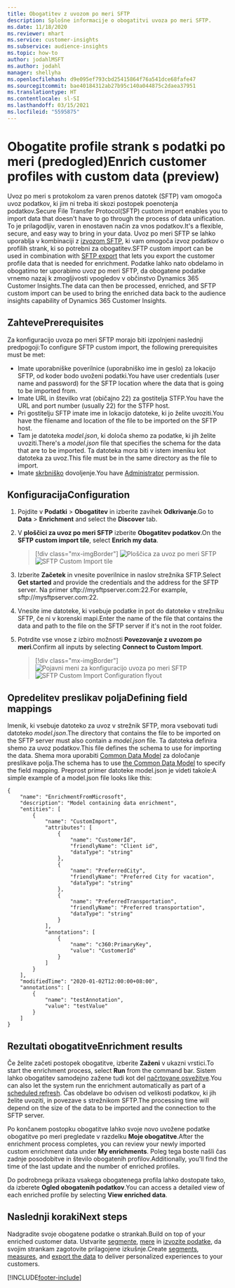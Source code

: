 ```yaml
---
title: Obogatitev z uvozom po meri SFTP
description: Splošne informacije o obogatitvi uvoza po meri SFTP.
ms.date: 11/18/2020
ms.reviewer: mhart
ms.service: customer-insights
ms.subservice: audience-insights
ms.topic: how-to
author: jodahlMSFT
ms.author: jodahl
manager: shellyha
ms.openlocfilehash: d9e095ef793cbd25415864f76a541dce68fafe47
ms.sourcegitcommit: bae40184312ab27b95c140a044875c2daea37951
ms.translationtype: HT
ms.contentlocale: sl-SI
ms.lasthandoff: 03/15/2021
ms.locfileid: "5595875"
---
```

# <a name="enrich-customer-profiles-with-custom-data-preview"></a><span data-ttu-id="f1cd5-103">Obogatite profile strank s podatki po meri (predogled)</span><span class="sxs-lookup"><span data-stu-id="f1cd5-103">Enrich customer profiles with custom data (preview)</span></span>

<span data-ttu-id="f1cd5-104">Uvoz po meri s protokolom za varen prenos datotek (SFTP) vam omogoča uvoz podatkov, ki jim ni treba iti skozi postopek poenotenja podatkov.</span><span class="sxs-lookup"><span data-stu-id="f1cd5-104">Secure File Transfer Protocol(SFTP) custom import enables you to import data that doesn't have to go through the process of data unification.</span></span> <span data-ttu-id="f1cd5-105">To je prilagodljiv, varen in enostaven način za vnos podatkov.</span><span class="sxs-lookup"><span data-stu-id="f1cd5-105">It's a flexible, secure, and easy way to bring in your data.</span></span> <span data-ttu-id="f1cd5-106">Uvoz po meri SFTP se lahko uporablja v kombinaciji z [izvozom SFTP](export-sftp.md), ki vam omogoča izvoz podatkov o profilih strank, ki so potrebni za obogatitev.</span><span class="sxs-lookup"><span data-stu-id="f1cd5-106">SFTP custom import can be used in combination with [SFTP export](export-sftp.md) that lets you export the customer profile data that is needed for enrichment.</span></span> <span data-ttu-id="f1cd5-107">Podatke lahko nato obdelamo in obogatimo ter uporabimo uvoz po meri SFTP, da obogatene podatke vrnemo nazaj k zmogljivosti vpogledov v občinstvo Dynamics 365 Customer Insights.</span><span class="sxs-lookup"><span data-stu-id="f1cd5-107">The data can then be processed, enriched, and SFTP custom import can be used to bring the enriched data back to the audience insights capability of Dynamics 365 Customer Insights.</span></span>

## <a name="prerequisites"></a><span data-ttu-id="f1cd5-108">Zahteve</span><span class="sxs-lookup"><span data-stu-id="f1cd5-108">Prerequisites</span></span>

<span data-ttu-id="f1cd5-109">Za konfiguracijo uvoza po meri SFTP morajo biti izpolnjeni naslednji predpogoji:</span><span class="sxs-lookup"><span data-stu-id="f1cd5-109">To configure SFTP custom import, the following prerequisites must be met:</span></span>

- <span data-ttu-id="f1cd5-110">Imate uporabniške poverilnice (uporabniško ime in geslo) za lokacijo SFTP, od koder bodo uvoženi podatki.</span><span class="sxs-lookup"><span data-stu-id="f1cd5-110">You have user credentials (user name and password) for the SFTP location where the data that is going to be imported from.</span></span>
- <span data-ttu-id="f1cd5-111">Imate URL in številko vrat (običajno 22) za gostitelja STFP.</span><span class="sxs-lookup"><span data-stu-id="f1cd5-111">You have the URL and port number (usually 22) for the STFP host.</span></span>
- <span data-ttu-id="f1cd5-112">Pri gostitelju SFTP imate ime in lokacijo datoteke, ki jo želite uvoziti.</span><span class="sxs-lookup"><span data-stu-id="f1cd5-112">You have the filename and location of the file to be imported on the SFTP host.</span></span>
- <span data-ttu-id="f1cd5-113">Tam je datoteka *model.json*, ki določa shemo za podatke, ki jih želite uvoziti.</span><span class="sxs-lookup"><span data-stu-id="f1cd5-113">There's a *model.json* file that specifies the schema for the data that are to be imported.</span></span> <span data-ttu-id="f1cd5-114">Ta datoteka mora biti v istem imeniku kot datoteka za uvoz.</span><span class="sxs-lookup"><span data-stu-id="f1cd5-114">This file must be in the same directory as the file to import.</span></span>
- <span data-ttu-id="f1cd5-115">Imate [skrbniško](permissions.md#administrator) dovoljenje.</span><span class="sxs-lookup"><span data-stu-id="f1cd5-115">You have [Administrator](permissions.md#administrator) permission.</span></span>

## <a name="configuration"></a><span data-ttu-id="f1cd5-116">Konfiguracija</span><span class="sxs-lookup"><span data-stu-id="f1cd5-116">Configuration</span></span>

1. <span data-ttu-id="f1cd5-117">Pojdite v **Podatki** > **Obogatitev** in izberite zavihek **Odkrivanje**.</span><span class="sxs-lookup"><span data-stu-id="f1cd5-117">Go to **Data** > **Enrichment** and select the **Discover** tab.</span></span>

1. <span data-ttu-id="f1cd5-118">V **ploščici za uvoz po meri SFTP** izberite **Obogatitev podatkov**.</span><span class="sxs-lookup"><span data-stu-id="f1cd5-118">On the **SFTP custom import tile**, select **Enrich my data**.</span></span>

   > [!div class="mx-imgBorder"]
   > <span data-ttu-id="f1cd5-119">![Ploščica za uvoz po meri SFTP](media/SFTP_Custom_Import_tile.png "Ploščica za uvoz po meri SFTP")</span><span class="sxs-lookup"><span data-stu-id="f1cd5-119">![SFTP Custom Import tile](media/SFTP_Custom_Import_tile.png "SFTP Custom Import tile")</span></span>

1. <span data-ttu-id="f1cd5-120">Izberite **Začetek** in vnesite poverilnice in naslov strežnika SFTP.</span><span class="sxs-lookup"><span data-stu-id="f1cd5-120">Select **Get started** and provide the credentials and the address for the SFTP server.</span></span> <span data-ttu-id="f1cd5-121">Na primer sftp://mysftpserver.com:22.</span><span class="sxs-lookup"><span data-stu-id="f1cd5-121">For example, sftp://mysftpserver.com:22.</span></span>

1. <span data-ttu-id="f1cd5-122">Vnesite ime datoteke, ki vsebuje podatke in pot do datoteke v strežniku SFTP, če ni v korenski mapi.</span><span class="sxs-lookup"><span data-stu-id="f1cd5-122">Enter the name of the file that contains the data and path to the file on the SFTP server if it's not in the root folder.</span></span>

1. <span data-ttu-id="f1cd5-123">Potrdite vse vnose z izbiro možnosti **Povezovanje z uvozom po meri**.</span><span class="sxs-lookup"><span data-stu-id="f1cd5-123">Confirm all inputs by selecting **Connect to Custom Import**.</span></span>

   > [!div class="mx-imgBorder"]
   > <span data-ttu-id="f1cd5-124">![Pojavni meni za konfiguracijo uvoza po meri SFTP](media/SFTP_Custom_Import_Configuration_flyout.png "Pojavni meni za konfiguracijo uvoza po meri SFTP")</span><span class="sxs-lookup"><span data-stu-id="f1cd5-124">![SFTP Custom Import Configuration flyout](media/SFTP_Custom_Import_Configuration_flyout.png "SFTP Custom Import Configuration flyout")</span></span>

## <a name="defining-field-mappings"></a><span data-ttu-id="f1cd5-125">Opredelitev preslikav polja</span><span class="sxs-lookup"><span data-stu-id="f1cd5-125">Defining field mappings</span></span> 

<span data-ttu-id="f1cd5-126">Imenik, ki vsebuje datoteko za uvoz v strežnik SFTP, mora vsebovati tudi datoteko *model.json*.</span><span class="sxs-lookup"><span data-stu-id="f1cd5-126">The directory that contains the file to be imported on the SFTP server must also contain a *model.json* file.</span></span> <span data-ttu-id="f1cd5-127">Ta datoteka definira shemo za uvoz podatkov.</span><span class="sxs-lookup"><span data-stu-id="f1cd5-127">This file defines the schema to use for importing the data.</span></span> <span data-ttu-id="f1cd5-128">Shema mora uporabiti [Common Data Model](/common-data-model/) za določanje preslikave polja.</span><span class="sxs-lookup"><span data-stu-id="f1cd5-128">The schema has to use [the Common Data Model](/common-data-model/) to specify the field mapping.</span></span> <span data-ttu-id="f1cd5-129">Preprost primer datoteke model.json je videti takole:</span><span class="sxs-lookup"><span data-stu-id="f1cd5-129">A simple example of a model.json file looks like this:</span></span>

```
{
    "name": "EnrichmentFromMicrosoft",
    "description": "Model containing data enrichment",
    "entities": [
        {
            "name": "CustomImport",
            "attributes": [
                {
                    "name": "CustomerId",
                    "friendlyName": "Client id",
                    "dataType": "string"
                },
                {
                    "name": "PreferredCity",
                    "friendlyName": "Preferred City for vacation",
                    "dataType": "string"
                },
                {
                    "name": "PreferredTransportation",
                    "friendlyName": "Preferred transportation",
                    "dataType": "string"
                }
            ],
            "annotations": [
                {
                    "name": "c360:PrimaryKey",
                    "value": "CustomerId"
                }
            ]
        }
    ],
    "modifiedTime": "2020-01-02T12:00:00+08:00",
    "annotations": [
        {
            "name": "testAnnotation",
            "value": "testValue"
        }
    ]
}
```

## <a name="enrichment-results"></a><span data-ttu-id="f1cd5-130">Rezultati obogatitve</span><span class="sxs-lookup"><span data-stu-id="f1cd5-130">Enrichment results</span></span>

<span data-ttu-id="f1cd5-131">Če želite začeti postopek obogatitve, izberite **Zaženi** v ukazni vrstici.</span><span class="sxs-lookup"><span data-stu-id="f1cd5-131">To start the enrichment process, select **Run** from the command bar.</span></span> <span data-ttu-id="f1cd5-132">Sistem lahko obogatitev samodejno zažene tudi kot del [načrtovane osvežitve](system.md#schedule-tab).</span><span class="sxs-lookup"><span data-stu-id="f1cd5-132">You can also let the system run the enrichment automatically as part of a [scheduled refresh](system.md#schedule-tab).</span></span> <span data-ttu-id="f1cd5-133">Čas obdelave bo odvisen od velikosti podatkov, ki jih želite uvoziti, in povezave s strežnikom SFTP.</span><span class="sxs-lookup"><span data-stu-id="f1cd5-133">The processing time will depend on the size of the data to be imported and the connection to the SFTP server.</span></span>

<span data-ttu-id="f1cd5-134">Po končanem postopku obogatitve lahko svoje novo uvožene podatke obogatitve po meri pregledate v razdelku **Moje obogatitve**.</span><span class="sxs-lookup"><span data-stu-id="f1cd5-134">After the enrichment process completes, you can review your newly imported custom enrichment data under **My enrichments**.</span></span> <span data-ttu-id="f1cd5-135">Poleg tega boste našli čas zadnje posodobitve in število obogatenih profilov.</span><span class="sxs-lookup"><span data-stu-id="f1cd5-135">Additionally, you'll find the time of the last update and the number of enriched profiles.</span></span>

<span data-ttu-id="f1cd5-136">Do podrobnega prikaza vsakega obogatenega profila lahko dostopate tako, da izberete **Ogled obogatenih podatkov**.</span><span class="sxs-lookup"><span data-stu-id="f1cd5-136">You can access a detailed view of each enriched profile by selecting **View enriched data**.</span></span>

## <a name="next-steps"></a><span data-ttu-id="f1cd5-137">Naslednji koraki</span><span class="sxs-lookup"><span data-stu-id="f1cd5-137">Next steps</span></span>

<span data-ttu-id="f1cd5-138">Nadgradite svoje obogatene podatke o strankah.</span><span class="sxs-lookup"><span data-stu-id="f1cd5-138">Build on top of your enriched customer data.</span></span> <span data-ttu-id="f1cd5-139">Ustvarite [segmente](segments.md), [mere](measures.md) in [izvozite podatke](export-destinations.md), da svojim strankam zagotovite prilagojene izkušnje.</span><span class="sxs-lookup"><span data-stu-id="f1cd5-139">Create [segments](segments.md), [measures](measures.md), and [export the data](export-destinations.md) to deliver personalized experiences to your customers.</span></span>




[!INCLUDE[footer-include](../includes/footer-banner.md)]